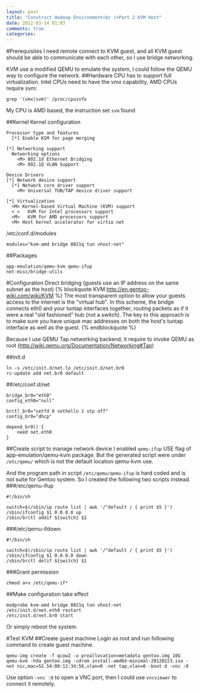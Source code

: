 ```yaml
---
layout: post
title: "Construct Hadoop Environment<br />Part 2 KVM Host"
date: 2012-03-14 01:03
comments: true
categories: 
---
```

#Prerequisites
I need remote connect to KVM guest, and all KVM guest should be able to communicate with each other, so I use bridge networking.

KVM use a modified QEMU to emulate the system, I could follow the QEMU way to configure the network.
##Hardware 
CPU has to support full virtualization. Intel CPUs need to have the vmx capability, AMD CPUs require svm: 
```
grep '(vmx|svm)' /proc/cpuinfo
```
My CPU is AMD based, the instruction set ``svm`` found

##Kernel
Kernel configuration
```
Processor type and features
  [*] Enable KSM for page merging

[*] Networking support
  Networking options
    <M> 802.1d Ethernet Bridging
    <M> 802.1Q VLAN Support

Device Drivers
[*] Network device support
  [*] Network core driver support
    <M> Universal TUN/TAP device driver support

[*] Virtualization
  <M> Kernel-based Virtual Machine (KVM) support
  < >   KVM for Intel processors support
  <M>   KVM for AMD processors support
  <M> Host kernel accelerator for virtio net
```
/etc/conf.d/modules
```
modules="kvm-amd bridge 8021q tun vhost-net"
```
##Packages
```
app-emulation/qemu-kvm qemu-ifup
net-misc/bridge-utils
```

#Configuration
Direct bridging (guests use an IP address on the same subnet as the host)
{% blockquote KVM http://en.gentoo-wiki.com/wiki/KVM %}
The most transparent option to allow your guests access to the internet is the "virtual hub". In this scheme, the bridge connects eth0 and your tuntap interfaces together, routing packets as if it were a real "old fashioned" hub (not a switch). The key to this approach is to make sure you have unique mac addresses on both the host's tuntap interface as well as the guest. 
{% endblockquote %}

Because I use QEMU Tap networking backend, it require to invoke QEMU as root (http://wiki.qemu.org/Documentation/Networking#Tap)

##init.d
```
ln -s /etc/init.d/net.lo /etc/init.d/net.br0
rc-update add net.br0 default
```

##/etc/conf.d/net
```
bridge_br0="eth0"
config_eth0="null"

brctl_br0="setfd 0 sethello 1 stp off"
config_br0="dhcp"

depend_br0() {
    need net.eth0
}
```
##Create script to manage network device
I enabled ``qemu-ifup`` USE flag of app-emulation/qemu-kvm package. But the generated script were under ``/etc/qemu/`` which is not the default location qemu-kvm use. 

And the program path in script ``/etc/qemu/qemu-ifup`` is hard coded and  is not suite for Gentoo system. So I created the following two scripts instead.
###/etc/qemu-ifup
```
#!/bin/sh

switch=$(/sbin/ip route list | awk '/^default / { print $5 }')
/sbin/ifconfig $1 0.0.0.0 up
/sbin/brctl addif ${switch} $1
```

###/etc/qemu-ifdown
```
#!/bin/sh

switch=$(/sbin/ip route list | awk '/^default / { print $5 }')
/sbin/ifconfig $1 0.0.0.0 down
/sbin/brctl delif ${switch} $1
```

###Grant permission
```
chmod a+x /etc/qemu-if*
```

##Make configuration take effect
```
modprobe kvm-amd bridge 8021q tun vhost-net
/etc/init.d/net.eth0 restart
/etc/init.d/net.br0 start
```
Or simply reboot the system.

#Test KVM
##Create guest machine
Login as root and run following command to create guest machine.
```
qemu-img create -f qcow2 -o preallocation=metadata gentoo.img 10G
qemu-kvm -hda gentoo.img -cdrom install-amd64-minimal-20120223.iso -net nic,mac=52.54:00:12:34:56,vlan=0 -net tap,vlan=0 -boot d -vnc :0
```
Use option ``-vnc :0`` to open a VNC port, then I could use ``vncviewer`` to connect it remotely.
